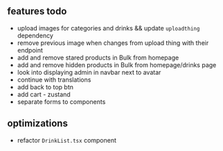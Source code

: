 ## features todo

- upload images for categories and drinks && update `uploadthing` dependency
- remove previous image when changes from upload thing with their endpoint
- add and remove stared products in Bulk from homepage
- add and remove hidden products in Bulk from homepage/drinks page
- look into displaying admin in navbar next to avatar
- continue with translations
- add back to top btn
- add cart - zustand
- separate forms to components

## optimizations

- refactor `DrinkList.tsx` component
